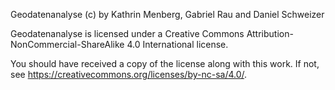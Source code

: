 Geodatenanalyse (c) by Kathrin Menberg, Gabriel Rau and Daniel Schweizer

Geodatenanalyse is licensed under a Creative Commons Attribution-NonCommercial-ShareAlike 4.0 International license.

You should have received a copy of the license along with this
work.  If not, see <https://creativecommons.org/licenses/by-nc-sa/4.0/>.
